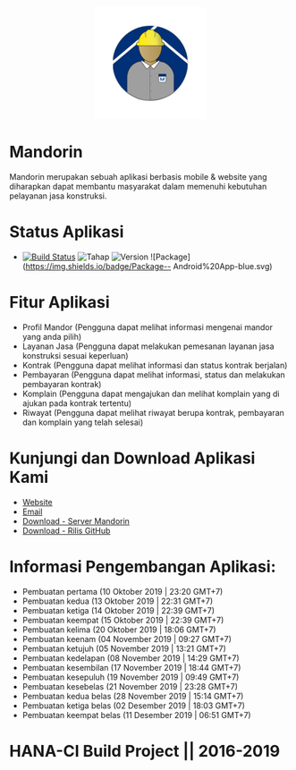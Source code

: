 <p align="center">
  <img width="200" height="200" src="https://raw.githubusercontent.com/Nicklas373/Mandorin/master/app/src/main/res/mipmap-xxxhdpi/ic_launcher_foreground.png"><br>
</p>

# Mandorin
Mandorin merupakan sebuah aplikasi berbasis mobile  &amp; website yang diharapkan dapat membantu masyarakat dalam memenuhi kebutuhan pelayanan jasa konstruksi.

# Status Aplikasi
- [![Build Status](https://travis-ci.org/Nicklas373/Mandorin.svg?branch=master)](https://travis-ci.org/Nicklas373/Mandorin) ![Tahap](https://img.shields.io/badge/Tahap%20Pengembangan-Pra--Stabil-yellow) ![Version](https://img.shields.io/badge/Versi-v1.0--20191211-blue) ![Package](https://img.shields.io/badge/Package-- Android%20App-blue.svg)

# Fitur Aplikasi
- Profil Mandor (Pengguna dapat melihat informasi mengenai mandor yang anda pilih)
- Layanan Jasa  (Pengguna dapat melakukan pemesanan layanan jasa konstruksi sesuai keperluan)
- Kontrak       (Pengguna dapat melihat informasi dan status kontrak berjalan)
- Pembayaran    (Pengguna dapat melihat informasi, status dan melakukan pembayaran kontrak)
- Komplain      (Pengguna dapat mengajukan dan melihat komplain yang di ajukan pada kontrak tertentu)
- Riwayat       (Pengguna dapat melihat riwayat berupa kontrak, pembayaran dan komplain yang telah selesai)

# Kunjungi dan Download Aplikasi Kami
- [Website](http://www.mandorin.site)
- [Email](admin@mandorin.site)
- [Download - Server Mandorin](http://mandorin.site/mandorin/app/mandorin.apk)
- [Download - Rilis GitHub](https://github.com/Nicklas373/Mandorin/releases/tag/v1.0-20191211)

# Informasi Pengembangan Aplikasi:
- Pembuatan pertama (10 Oktober 2019 | 23:20 GMT+7)
- Pembuatan kedua (13 Oktober 2019 | 22:31 GMT+7)
- Pembuatan ketiga (14 Oktober 2019 | 22:39 GMT+7)
- Pembuatan keempat (15 Oktober 2019 | 22:39 GMT+7)
- Pembuatan kelima (20 Oktober 2019 | 18:06 GMT+7)
- Pembuatan keenam (04 November 2019 | 09:27 GMT+7)
- Pembuatan ketujuh (05 November 2019 | 13:21 GMT+7)
- Pembuatan kedelapan (08 November 2019 | 14:29 GMT+7)
- Pembuatan kesembilan (17 November 2019 | 18:44 GMT+7)
- Pembuatan kesepuluh (19 November 2019 | 09:49 GMT+7)
- Pembuatan kesebelas (21 November 2019 | 23:28 GMT+7)
- Pembuatan kedua belas (28 November 2019 | 15:14 GMT+7)
- Pembuatan ketiga belas (02 Desember 2019 | 18:03 GMT+7)
- Pembuatan keempat belas (11 Desember 2019 | 06:51 GMT+7)

# HANA-CI Build Project || 2016-2019
